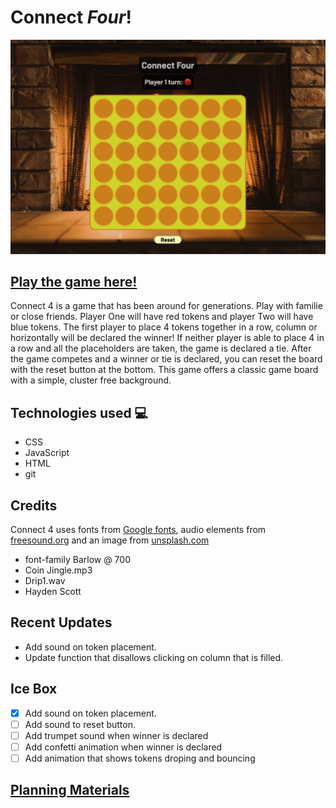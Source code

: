 # **Connect _Four_!**
![A picture of the game](/assets/game-pic1.png)
## [Play the game here!](https://alexanderjones1connect4.netlify.app)
Connect 4 is a game that has been around for generations. Play with familie or close friends. Player One will have red tokens and player Two will have blue tokens. The first player to place 4 tokens together in a row, column or horizontally will be declared the winner! If neither player is able to place 4 in a row and all the placeholders are taken, the game is declared a tie. After the game competes and a winner or tie is declared, you can reset the board with the reset button at the bottom.  This game offers a classic game board with a simple, cluster free background. 

## Technologies used 💻

- CSS
- JavaScript
- HTML
- git

## Credits

Connect 4 uses fonts from [Google fonts](https://fonts.google.com/about), audio elements from [freesound.org](https://freesound.org/) and an image from [unsplash.com](https://unsplash.com/)
- font-family Barlow @ 700
- Coin Jingle.mp3
- Drip1.wav
- Hayden Scott

## Recent Updates

- Add sound on token placement.
- Update function that disallows clicking on column that is filled.

## Ice Box

- [x] Add sound on token placement.
- [ ] Add sound to reset button.
- [ ] Add trumpet sound when winner is declared
- [ ] Add confetti animation when winner is declared
- [ ] Add animation that shows tokens droping and bouncing

## [Planning Materials](https://docs.google.com/document/d/1HgXmMq4yCpc6FnI1bwQjHE3m_Zd2b0ArZOa8SHFzHac/edit?usp=sharing)